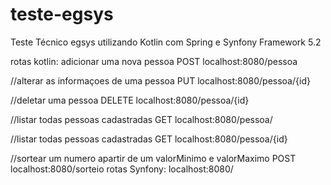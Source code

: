 # teste-egsys
Teste Técnico egsys utilizando Kotlin com Spring e Synfony Framework 5.2

rotas kotlin:
adicionar uma nova pessoa
POST
localhost:8080/pessoa

//alterar as informaçoes de uma pessoa
PUT
localhost:8080/pessoa/{id}

//deletar uma pessoa
DELETE
localhost:8080/pessoa/{id}

//listar todas pessoas cadastradas
GET
localhost:8080/pessoa/

//listar todas pessoas cadastradas
GET
localhost:8080/pessoa/{id}

//sortear um numero apartir de um valorMinimo e valorMaximo
POST
localhost:8080/sorteio
rotas Synfony:
localhost:8080/

